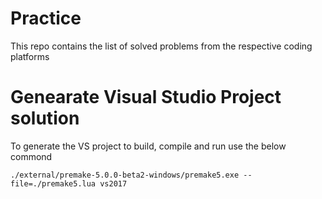 # Practice
 This repo contains the list of solved problems from the respective coding platforms

# Genearate Visual Studio Project solution 
  To generate the VS project to build, compile and run use the below commond
  
  ```
  ./external/premake-5.0.0-beta2-windows/premake5.exe --file=./premake5.lua vs2017
  ```

